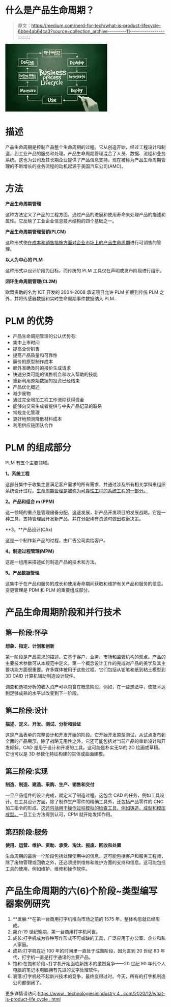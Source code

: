 # 什么是产品生命周期？

> 原文：<https://medium.com/nerd-for-tech/what-is-product-lifecycle-6bbe4ab64ca3?source=collection_archive---------11----------------------->

![](img/ec58ce4761ae34ecce63f78529b363d5.png)

# 描述

产品生命周期是控制产品整个生命周期的过程。它从创造开始，经过工程设计和制造，到工业产品的服务和处理。产品生命周期管理混合了人员、数据、流程和业务系统。这也为公司及其长期企业提供了产品信息支持。现在被称为产品生命周期管理的不断增长的业务流程的动机起源于美国汽车公司(AMC)。

# 方法

**产品生命周期管理**

这种方法定义了产品的工程方面，通过产品的进展和使用寿命来处理产品的描述和属性。它反映了工业企业信息技术结构的四个基础之一。

**产品生命周期管理营销(PLCM)**

这种形式使[在成本和销售措施方面对企业市场上的产品生命周期](https://www.technologiesinindustry4.com/)进行可销售的管理。

**以人为中心的 PLM**

这种形式以设计阶段为目标，而传统的 PLM 工具仅在声明或发布阶段进行组织。

**闭环生命周期管理(CL2M)**

欧盟资助的名为 ICT 开发的 2004–2008 承诺项目允许 PLM 扩展到传统 PLM 之外，并将传感器数据和实时生命周期事件数据纳入 PLM..

# PLM 的优势

*   产品生命周期管理的公认优势有:
*   集中上市时间
*   提高全价销售
*   提高产品质量和可靠性
*   廉价的原型制作成本
*   额外准确及时的报价生成请求
*   快速分类可能的销售机会和收入帮助的技能
*   重新利用原始数据的投资已经结束
*   产品优化概述
*   减少废物
*   通过完全增加工程工作流程获得资金
*   能够向交易生成者提供与中央产品记录的联系
*   常规变化管理
*   更好地预测降低材料成本
*   利用供应链团队合作

# PLM 的组成部分

PLM 有五个主要领域。

**1。系统工程**

这部分集中于收集主要满足客户需求的所有需求，并通过涉及所有相关学科来组织系统设计过程。[生命周期管理是被称为可靠性工程的系统工程的一部分。](https://www.technologiesinindustry4.com/)

**2。产品和组合 m (PPM)**

这一领域的重点是管理储备分配，追逐发展，新产品开发项目的发展战略。它是一种工具，支持管理层开发新产品，并在分配稀有资源时做出权衡决策。

**3。**产品设计(CAx)

这是一个制作新产品的过程，由广告公司卖给客户。

**4。制造过程管理(MPM)**

这是一组用来描述如何制造产品的技术和方法。

**5。产品数据管理**

这集中于在产品和服务的成长和使用寿命期间获取和维护有关产品和服务的信息。变更管理是 PDM 和 PLM 的重要组成部分。

# 产品生命周期阶段和并行技术

## 第一阶段:怀孕

**想象、指定、计划和创新**

第一阶段是产品需求的描述。它基于客户、业务、市场和监管机构的观点。产品的主要技术参数可从本规范中定义。第一个概念设计工作的完成对产品的美学及其主要功能方面很重要。许多媒体被用于这些过程。它们包括从铅笔和纸到粘土模型到 3D CAID 计算机辅助制造设计软件。

调查和选项分析的收入资产可以包含在概念阶段，例如，在一些想法中，使技术达到足够成熟的水平以改变到下一阶段。

## 第二阶段:设计

**描述、定义、开发、测试、分析和验证**

这是产品表单的完整设计和开发开始的阶段。它开始开发原型测试，从试点发布到全面的产品展示。除了战略无用性之外，它还可能包括对当前产品的重新设计和开发倾斜。CAD 是用于设计和开发的工具。这可能是朴实无华的 2D 绘画或草稿。它也可以是 3D 参数化特征构建的实体或曲面建模。

## 第三阶段:实现

**制造、制造、建造、采购、生产、销售和交付**

一旦产品组件的设计完成，就定义了制造过程。这包含 CAD 的任务，例如工具设计。在工具设计方面，除了制作生产零件的精确工具外，还包括产品零件的 CNC 加工指令的形成。[这还包括用于操作过程模拟的检查工具，例如铸造、成型和模压成型。](https://www.technologiesinindustry4.com/)一旦工业方法得到认可，CPM 就开始发挥作用。

## 第四阶段:服务

**使用、运营、维护、资助、承受、淘汰、报废、回收和处置**

生命周期的最后一个阶段包括处理使用中的信息。这可能包括客户和服务工程师，除了废物管理或回收之外，还必须提供维修和维护方面的支持和信息。这可能包括工具的使用，例如维护、维修和操作软件。

# 产品生命周期的六(6)个阶段~类型编写器案例研究

1.  **发展:**在第一台商用打字机推向市场之前的 1575 年，整体构思就已经形成。
2.  简介:19 世纪晚期，第一台商用打字机问世。
3.  成长:打字机成为各种写作形式不可或缺的工具，广泛应用于办公室、企业和私人家庭。
4.  成熟:打字机在近 100 年的时间里一直处于成熟阶段，因为直到 20 世纪 80 年代，打字机一直是打字通讯的主要产品。
5.  饱和:在饱和阶段~打字机开始面临新技术的激烈竞争——20 世纪 90 年代个人电脑的笔记本电脑拥有先进的文字处理软件。
6.  衰落:打字机经不起新兴技术的竞争，最终变得过时。今天，所有的打字机制造公司都倒闭了。

更多详情请访问:[https://www . technologiesinindustry 4 . com/2020/12/what-is-product-life cycle . html](https://www.technologiesinindustry4.com/2020/12/what-is-product-lifecycle.html)
